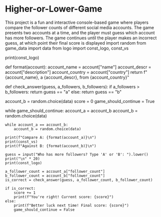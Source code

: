 # Higher-or-Lower-Game
This project is a fun and interactive console-based game where players compare the follower counts of different social media accounts. The game presents two accounts at a time, and the player must guess which account has more followers. The game continues until the player makes an incorrect guess, at which point their final score is displayed
import random
from game_data import data
from logo import const_logo, const_vs

print(const_logo)

def format(account):
    account_name = account["name"]
    account_descr = account["description"]
    account_country = account["country"]
    return f"{account_name}, a {account_descr}, from {account_country}"

def check_answer(guess, a_followers, b_followers):
    if a_followers > b_followers:
        return guess == "a"
    else:
        return guess == "b"

account_b = random.choice(data)
score = 0
game_should_continue = True

while game_should_continue:
    account_a = account_b
    account_b = random.choice(data)

    while account_a == account_b:
        account_b = random.choice(data)
    
    print(f"Compare A: {format(account_a)}\n")
    print(const_vs)
    print(f"Against B: {format(account_b)}\n")
    
    guess = input("Who has more followers? Type 'A' or 'B': ").lower()
    print("\n" * 20)
    print(const_logo)
    
    a_follower_count = account_a["follower_count"]
    b_follower_count = account_b["follower_count"]
    is_correct = check_answer(guess, a_follower_count, b_follower_count)
    
    if is_correct:
        score += 1
        print(f"You're right! Current score: {score}")
    else:
        print(f"Better luck next time! Final score: {score}")
        game_should_continue = False
